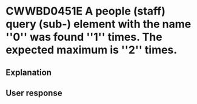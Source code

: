 # CWWBD0451E A people (staff) query (sub-) element with the name ''0''  was found ''1'' times. The expected maximum is ''2'' times.

## Explanation

## User response